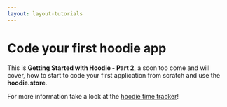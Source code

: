```yaml
---
layout: layout-tutorials
---
```


# Code your first hoodie app

This is **Getting Started with Hoodie - Part 2**, a soon too come and will cover, how to start to code your first application from scratch and use the **hoodie.store**.

For more information take a look at the <a href ="https://github.com/zoepage/hoodie-timetracking" target="_blank">hoodie time tracker</a>!